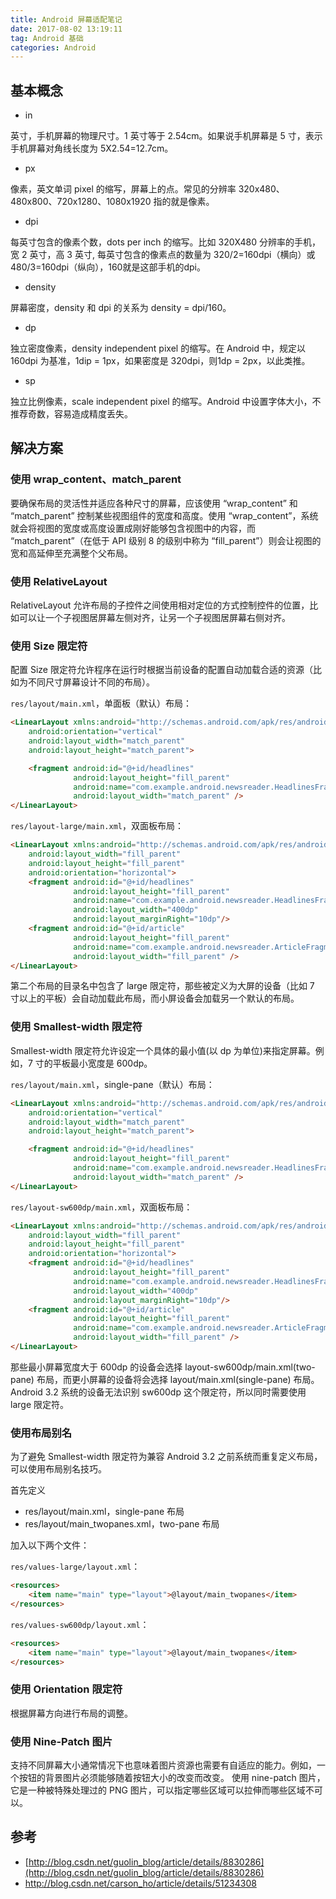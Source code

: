 ```yaml
---
title: Android 屏幕适配笔记
date: 2017-08-02 13:19:11
tag: Android 基础
categories: Android
---
```


## 基本概念

- in

英寸，手机屏幕的物理尺寸。1 英寸等于 2.54cm。如果说手机屏幕是 5 寸，表示手机屏幕对角线长度为 5X2.54=12.7cm。

- px

像素，英文单词 pixel 的缩写，屏幕上的点。常见的分辨率 320x480、480x800、720x1280、1080x1920 指的就是像素。

- dpi

每英寸包含的像素个数，dots per inch 的缩写。比如 320X480 分辨率的手机，宽 2 英寸，高 3 英寸, 每英寸包含的像素点的数量为 320/2=160dpi（横向）或480/3=160dpi（纵向），160就是这部手机的dpi。

- density

屏幕密度，density 和 dpi 的关系为 density = dpi/160。

- dp

独立密度像素，density independent pixel 的缩写。在 Android 中，规定以 160dpi 为基准，1dip = 1px，如果密度是 320dpi，则1dp = 2px，以此类推。

- sp

独立比例像素，scale independent pixel 的缩写。Android 中设置字体大小，不推荐奇数，容易造成精度丢失。

## 解决方案

### 使用 wrap_content、match_parent

要确保布局的灵活性并适应各种尺寸的屏幕，应该使用 “wrap_content” 和 “match_parent” 控制某些视图组件的宽度和高度。使用 “wrap_content”，系统就会将视图的宽度或高度设置成刚好能够包含视图中的内容，而 “match_parent”（在低于 API 级别 8 的级别中称为 “fill_parent”）则会让视图的宽和高延伸至充满整个父布局。

### 使用 RelativeLayout

RelativeLayout 允许布局的子控件之间使用相对定位的方式控制控件的位置，比如可以让一个子视图居屏幕左侧对齐，让另一个子视图居屏幕右侧对齐。

### 使用 Size 限定符

配置 Size 限定符允许程序在运行时根据当前设备的配置自动加载合适的资源（比如为不同尺寸屏幕设计不同的布局）。

`res/layout/main.xml`，单面板（默认）布局：

```html
<LinearLayout xmlns:android="http://schemas.android.com/apk/res/android"
    android:orientation="vertical"
    android:layout_width="match_parent"
    android:layout_height="match_parent">

    <fragment android:id="@+id/headlines"
              android:layout_height="fill_parent"
              android:name="com.example.android.newsreader.HeadlinesFragment"
              android:layout_width="match_parent" />
</LinearLayout>
```

`res/layout-large/main.xml`，双面板布局：

```html
<LinearLayout xmlns:android="http://schemas.android.com/apk/res/android"
    android:layout_width="fill_parent"
    android:layout_height="fill_parent"
    android:orientation="horizontal">
    <fragment android:id="@+id/headlines"
              android:layout_height="fill_parent"
              android:name="com.example.android.newsreader.HeadlinesFragment"
              android:layout_width="400dp"
              android:layout_marginRight="10dp"/>
    <fragment android:id="@+id/article"
              android:layout_height="fill_parent"
              android:name="com.example.android.newsreader.ArticleFragment"
              android:layout_width="fill_parent" />
</LinearLayout>
```

第二个布局的目录名中包含了 large 限定符，那些被定义为大屏的设备（比如 7 寸以上的平板）会自动加载此布局，而小屏设备会加载另一个默认的布局。

### 使用 Smallest-width 限定符

Smallest-width 限定符允许设定一个具体的最小值(以 dp 为单位)来指定屏幕。例如，7 寸的平板最小宽度是 600dp。

`res/layout/main.xml`，single-pane（默认）布局：

```html
<LinearLayout xmlns:android="http://schemas.android.com/apk/res/android"
    android:orientation="vertical"
    android:layout_width="match_parent"
    android:layout_height="match_parent">

    <fragment android:id="@+id/headlines"
              android:layout_height="fill_parent"
              android:name="com.example.android.newsreader.HeadlinesFragment"
              android:layout_width="match_parent" />
</LinearLayout>
```

`res/layout-sw600dp/main.xml`，双面板布局：

```html
<LinearLayout xmlns:android="http://schemas.android.com/apk/res/android"
    android:layout_width="fill_parent"
    android:layout_height="fill_parent"
    android:orientation="horizontal">
    <fragment android:id="@+id/headlines"
              android:layout_height="fill_parent"
              android:name="com.example.android.newsreader.HeadlinesFragment"
              android:layout_width="400dp"
              android:layout_marginRight="10dp"/>
    <fragment android:id="@+id/article"
              android:layout_height="fill_parent"
              android:name="com.example.android.newsreader.ArticleFragment"
              android:layout_width="fill_parent" />
</LinearLayout>
```

那些最小屏幕宽度大于 600dp 的设备会选择 layout-sw600dp/main.xml(two-pane) 布局，而更小屏幕的设备将会选择 layout/main.xml(single-pane) 布局。Android 3.2 系统的设备无法识别 sw600dp 这个限定符，所以同时需要使用 large 限定符。

### 使用布局别名

为了避免 Smallest-width 限定符为兼容 Android 3.2 之前系统而重复定义布局，可以使用布局别名技巧。

首先定义

- res/layout/main.xml，single-pane 布局
- res/layout/main_twopanes.xml，two-pane 布局

加入以下两个文件：

`res/values-large/layout.xml`：

```html
<resources>  
	<item name="main" type="layout">@layout/main_twopanes</item>  
</resources> 
```

`res/values-sw600dp/layout.xml`：

```html
<resources>
    <item name="main" type="layout">@layout/main_twopanes</item>
</resources>
```

### 使用 Orientation 限定符

根据屏幕方向进行布局的调整。

### 使用 Nine-Patch 图片

支持不同屏幕大小通常情况下也意味着图片资源也需要有自适应的能力。例如，一个按钮的背景图片必须能够随着按钮大小的改变而改变。
使用 nine-patch 图片，它是一种被特殊处理过的 PNG 图片，可以指定哪些区域可以拉伸而哪些区域不可以。

## 参考

- [http://blog.csdn.net/guolin_blog/article/details/8830286](http://blog.csdn.net/guolin_blog/article/details/8830286)
- http://blog.csdn.net/carson_ho/article/details/51234308

